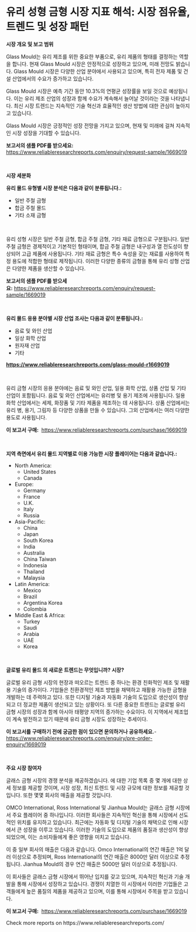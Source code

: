 <p><h1>유리 성형 금형 시장 지표 해석: 시장 점유율, 트렌드 및 성장 패턴</h1></p><p><strong>시장 개요 및 보고 범위</strong></p>
<p><p>Glass Mould는 유리 제조를 위한 중요한 부품으로, 유리 제품의 형태를 결정하는 역할을 합니다. 현재 Glass Mould 시장은 안정적으로 성장하고 있으며, 미래 전망도 밝습니다. Glass Mould 시장은 다양한 산업 분야에서 사용되고 있으며, 특히 전자 제품 및 건설 산업에서의 수요가 증가하고 있습니다. </p><p>Glass Mould 시장은 예측 기간 동안 10.3%의 연평균 성장률을 보일 것으로 예상됩니다. 이는 유리 제조 산업의 성장과 함께 수요가 계속해서 늘어날 것이라는 것을 나타냅니다. 최신 시장 트렌드는 지속적인 기술 혁신과 효율적인 생산 방법에 대한 관심이 높아지고 있습니다.</p><p>Glass Mould 시장은 긍정적인 성장 전망을 가지고 있으며, 현재 및 미래에 걸쳐 지속적인 시장 성장을 기대할 수 있습니다.</p></p>
<p><strong>보고서의 샘플 PDF를 받으세요:</strong> <a href="https://www.reliableresearchreports.com/enquiry/request-sample/1669019">https://www.reliableresearchreports.com/enquiry/request-sample/1669019</a></p>
<p>&nbsp;</p>
<p><strong>시장 세분화</strong></p>
<p><strong>유리 몰드 유형별 시장 분석은 다음과 같이 분류됩니다.:</strong></p>
<p><ul><li>일반 주철 금형</li><li>합금 주철 몰드</li><li>기타 소재 금형</li></ul></p>
<p>&nbsp;</p>
<p><p>유리 성형 시장은 일반 주철 금형, 합금 주철 금형, 기타 재료 금형으로 구분됩니다. 일반 주철 금형은 경제적이고 기본적인 형태이며, 합금 주철 금형은 내구성과 열 전도성이 향상되어 고급 제품에 사용됩니다. 기타 재료 금형은 특수 속성을 갖는 재료를 사용하여 특정 용도에 적합한 형태로 제작됩니다. 이러한 다양한 종류의 금형을 통해 유리 성형 산업은 다양한 제품을 생산할 수 있습니다.</p></p>
<p><strong>보고서의 샘플 PDF를 받으세요:</strong>&nbsp;<a href="https://www.reliableresearchreports.com/enquiry/request-sample/1669019">https://www.reliableresearchreports.com/enquiry/request-sample/1669019</a></p>
<p>&nbsp;</p>
<p><strong> 유리 몰드 응용 분야별 시장 산업 조사는 다음과 같이 분류됩니다.:</strong></p>
<p><ul><li>음료 및 와인 산업</li><li>일상 화학 산업</li><li>원자재 산업</li><li>기타</li></ul></p>
<p><strong><a href="https://www.reliableresearchreports.com/glass-mould-r1669019">https://www.reliableresearchreports.com/glass-mould-r1669019</a></strong></p>
<p>&nbsp;</p>
<p><p>유리 금형 시장의 응용 분야에는 음료 및 와인 산업, 일용 화학 산업, 상품 산업 및 기타 산업이 포함됩니다. 음료 및 와인 산업에서는 유리병 및 용기 제조에 사용됩니다. 일용 화학 산업에서는 세제, 화장품 및 기타 제품을 제조하는 데 사용됩니다. 상품 산업에서는 유리 병, 용기, 그림자 등 다양한 상품을 만들 수 있습니다. 그외 산업에서는 여러 다양한 용도로 사용됩니다.</p></p>
<p><strong>이 보고서 구매:</strong>&nbsp; <a href="https://www.reliableresearchreports.com/purchase/1669019">https://www.reliableresearchreports.com/purchase/1669019</a></p>
<p>&nbsp;</p>
<p><strong>지역 측면에서 유리 몰드 지역별로 이용 가능한 시장 플레이어는 다음과 같습니다.:</strong></p>
<p><ul>
    <li>
        North America:
        <ul>
            <li>United States</li>
            <li>Canada</li>
        </ul>
    </li>
    <li>
        Europe:
        <ul>
            <li>Germany</li>
            <li>France</li>
            <li>U.K.</li>
            <li>Italy</li>
            <li>Russia</li>
        </ul>
    </li>
    <li>
        Asia-Pacific:
        <ul>
            <li>China</li>
            <li>Japan</li>
            <li>South Korea</li>
            <li>India</li>
            <li>Australia</li>
            <li>China Taiwan</li>
            <li>Indonesia</li>
            <li>Thailand</li>
            <li>Malaysia</li>
        </ul>
    </li>
    <li>
        Latin America:
        <ul>
            <li>Mexico</li>
            <li>Brazil</li>
            <li>Argentina Korea</li>
            <li>Colombia</li>
        </ul>
    </li>
    <li>
        Middle East & Africa:
        <ul>
            <li>Turkey</li>
            <li>Saudi</li>
            <li>Arabia</li>
            <li>UAE</li>
            <li>Korea</li>
        </ul>
    </li>
    </ul></p>
<p>&nbsp;</p>
<p><strong>글로벌 유리 몰드 의 새로운 트렌드는 무엇입니까? 시장?</strong></p>
<p><p>글로벌 유리 금형 시장의 현장과 떠오르는 트렌드 중 하나는 환경 친화적인 제조 및 재활용 기술의 증가이다. 기업들은 친환경적인 제조 방법을 채택하고 재활용 가능한 금형을 개발하는 데 주력하고 있다. 또한 디지털 기술과 자동화 기술의 도입으로 생산성이 향상되고 더 정교한 제품이 생산되고 있는 상황이다. 또 다른 중요한 트렌드는 글로벌 유리 금형 시장의 성장과 함께 아시아 태평양 지역의 증가하는 수요이다. 이 지역에서 제조업이 계속 발전하고 있기 때문에 유리 금형 시장도 성장하는 추세이다.</p></p>
<p><strong>이 보고서를 구매하기 전에 궁금한 점이 있으면 문의하거나 공유하세요.</strong>- <a href="https://www.reliableresearchreports.com/enquiry/pre-order-enquiry/1669019">https://www.reliableresearchreports.com/enquiry/pre-order-enquiry/1669019</a></p>
<p>&nbsp;</p>
<p><strong>주요 시장 참여자</strong></p>
<p><p>글래스 금형 시장의 경쟁 분석을 제공하겠습니다. 에 대한 기업 목록 중 몇 개에 대한 상세 정보를 제공할 것이며, 시장 성장, 최신 트렌드 및 시장 규모에 대한 정보를 제공할 것입니다. 또한 몇몇 회사의 매출을 제공할 것입니다.</p><p>OMCO International, Ross International 및 Jianhua Mould는 글래스 금형 시장에서 주요 플레이어 중 하나입니다. 이러한 회사들은 지속적인 혁신을 통해 시장에서 선도적인 위치를 유지하고 있습니다. 최근에는 자동화 및 디지털 기술의 채택으로 인해 시장에서 큰 성장을 이루고 있습니다. 이러한 기술의 도입으로 제품의 품질과 생산성이 향상되었으며, 이는 소비자들에게 좋은 영향을 미치고 있습니다.</p><p>이 중 일부 회사의 매출은 다음과 같습니다. Omco International의 연간 매출은 1억 달러 이상으로 추정되며, Ross International의 연간 매출은 8000만 달러 이상으로 추정됩니다. Jianhua Mould의 경우 연간 매출은 5000만 달러 이상으로 추정됩니다.</p><p>이 회사들은 글래스 금형 시장에서 뛰어난 입지를 갖고 있으며, 지속적인 혁신과 기술 개발을 통해 시장에서 성장하고 있습니다. 경쟁이 치열한 이 시장에서 이러한 기업들은 고객들에게 높은 품질의 제품을 제공하고 있으며, 이를 통해 시장에서 주목을 받고 있습니다.</p></p>
<p><strong>이 보고서 구매:</strong>&nbsp;&nbsp;<a href="https://www.reliableresearchreports.com/purchase/1669019">https://www.reliableresearchreports.com/purchase/1669019</a></p>
<p>Check more reports on https://www.reliableresearchreports.com/</p>